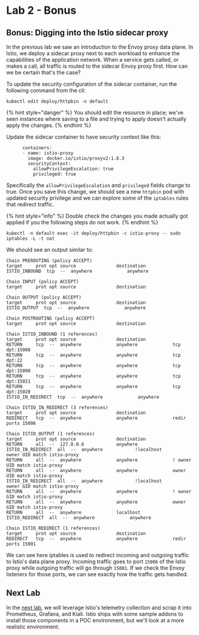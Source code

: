 # Lab 2 - Bonus

## Bonus: Digging into the Istio sidecar proxy

In the previous lab we saw an introduction to the Envoy proxy data plane. In Istio, we deploy a sidecar proxy next to each workload to enhance the capabilities of the application network. When a service gets called, or makes a call, all traffic is routed to the sidecar Envoy proxy first. How can we be certain that's the case?

To update the security configuration of the sidecar container, run the following command from the cli:

```text
kubectl edit deploy/httpbin -n default
```

{% hint style="danger" %}
You should edit the resource in place; we've seen instances where saving to a file and trying to apply doesn't actually apply the changes.
{% endhint %}

Update the sidecar container to have security context like this:

```text
      containers:
      - name: istio-proxy 
        image: docker.io/istio/proxyv2:1.8.3       
        securityContext:
          allowPrivilegeEscalation: true
          privileged: true
```

Specifically the `allowPrivilegeEscalation` and `privileged` fields change to true. Once you save this change, we should see a new `httpbin` pod with updated security privilege and we can explore some of the `iptables` rules that redirect traffic.

{% hint style="info" %}
Double check the changes you made actually got applied if you the following steps do not work.
{% endhint %}

```text
kubectl -n default exec -it deploy/httpbin -c istio-proxy -- sudo iptables -L -t nat
```

We should see an output similar to:

```text
Chain PREROUTING (policy ACCEPT)
target     prot opt source               destination         
ISTIO_INBOUND  tcp  --  anywhere             anywhere            

Chain INPUT (policy ACCEPT)
target     prot opt source               destination         

Chain OUTPUT (policy ACCEPT)
target     prot opt source               destination         
ISTIO_OUTPUT  tcp  --  anywhere             anywhere            

Chain POSTROUTING (policy ACCEPT)
target     prot opt source               destination         

Chain ISTIO_INBOUND (1 references)
target     prot opt source               destination         
RETURN     tcp  --  anywhere             anywhere             tcp dpt:15008
RETURN     tcp  --  anywhere             anywhere             tcp dpt:22
RETURN     tcp  --  anywhere             anywhere             tcp dpt:15090
RETURN     tcp  --  anywhere             anywhere             tcp dpt:15021
RETURN     tcp  --  anywhere             anywhere             tcp dpt:15020
ISTIO_IN_REDIRECT  tcp  --  anywhere             anywhere            

Chain ISTIO_IN_REDIRECT (3 references)
target     prot opt source               destination         
REDIRECT   tcp  --  anywhere             anywhere             redir ports 15006

Chain ISTIO_OUTPUT (1 references)
target     prot opt source               destination         
RETURN     all  --  127.0.0.6            anywhere            
ISTIO_IN_REDIRECT  all  --  anywhere            !localhost            owner UID match istio-proxy
RETURN     all  --  anywhere             anywhere             ! owner UID match istio-proxy
RETURN     all  --  anywhere             anywhere             owner UID match istio-proxy
ISTIO_IN_REDIRECT  all  --  anywhere            !localhost            owner GID match istio-proxy
RETURN     all  --  anywhere             anywhere             ! owner GID match istio-proxy
RETURN     all  --  anywhere             anywhere             owner GID match istio-proxy
RETURN     all  --  anywhere             localhost           
ISTIO_REDIRECT  all  --  anywhere             anywhere            

Chain ISTIO_REDIRECT (1 references)
target     prot opt source               destination         
REDIRECT   tcp  --  anywhere             anywhere             redir ports 15001
```

We can see here iptables is used to redirect incoming and outgoing traffic to Istio's data plane proxy. Incoming traffic goes to port `15006` of the Istio proxy while outgoing traffic will go through `15001`. If we check the Envoy listeners for those ports, we can see exactly how the traffic gets handled.

## Next Lab

In the [next lab](../03-observability/), we will leverage Istio's telemetry collection and scrap it into Prometheus, Grafana, and Kiali. Istio ships with some sample addons to install those components in a POC environment, but we'll look at a more realistic environment.

